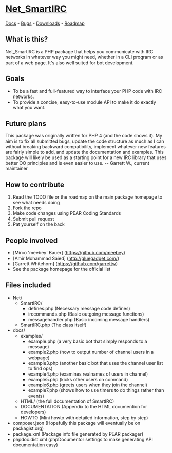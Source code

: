 # [Net_SmartIRC](http://pear.php.net/package/Net_SmartIRC/)

[Docs](http://pear.php.net/package/Net_SmartIRC/docs) -
[Bugs](http://pear.php.net/package/Net_SmartIRC/bugs) -
[Downloads](http://pear.php.net/package/Net_SmartIRC/download) -
[Roadmap](http://pear.php.net/bugs/roadmap.php?package=Net_SmartIRC)

## What is this?
Net_SmartIRC is a PHP package that helps you communicate with IRC networks
in whatever way you might need, whether in a CLI program or as part of a web page.
It's also well suited for bot development.

## Goals
- To be a fast and full-featured way to interface your PHP code with IRC networks.
- To provide a concise, easy-to-use module API to make it do exactly what you want.

## Future plans
This package was originally written for PHP 4 (and the code shows it). My aim is
to fix all submitted bugs, update the code structure as much as I can without
breaking backward compatibility, implement whatever new features are fairly
simple to add, and update the documentation and examples. This package will
likely be used as a starting point for a new IRC library that uses better OO
principles and is even easier to use.
-- Garrett W., current maintainer

## How to contribute
1. Read the TODO file or the roadmap on the main package homepage to see what needs doing
2. Fork the repo
3. Make code changes using PEAR Coding Standards
4. Submit pull request
5. Pat yourself on the back

## People involved
- [Mirco 'meebey' Bauer] (https://github.com/meebey)
- [Amir Mohammad Saied] (http://gluegadget.com/)
- [Garrett Whitehorn] (https://github.com/garrettw)
- See the package homepage for the official list

## Files included
- Net/
  - SmartIRC/
    - defines.php (Necessary message code defines)
    - irccommands.php (Basic outgoing message functions)
    - messagehandler.php (Basic incoming message handlers)
  - SmartIRC.php (The class itself)
- docs/
  - examples/
    - example.php (a very basic bot that simply responds to a message)
    - example2.php (how to output number of channel users in a webpage)
    - example3.php (another basic bot that uses the channel user list to find ops)
    - example4.php (examines realnames of users in channel)
    - example5.php (kicks other users on command)
    - example6.php (greets users when they join the channel)
    - example7.php (shows how to use timers to do things rather than events)
  - HTML/ (the full documentation of SmartIRC)
  - DOCUMENTATION (Appendix to the HTML documention for developers)
  - HOWTO (Mini howto with detailed information, step by step)
- composer.json (Hopefully this package will eventually be on packagist.org)
- package.xml (Package info file generated by PEAR packager)
- phpdoc.dist.xml (phpDocumentor settings to make generating API documentation easy)
